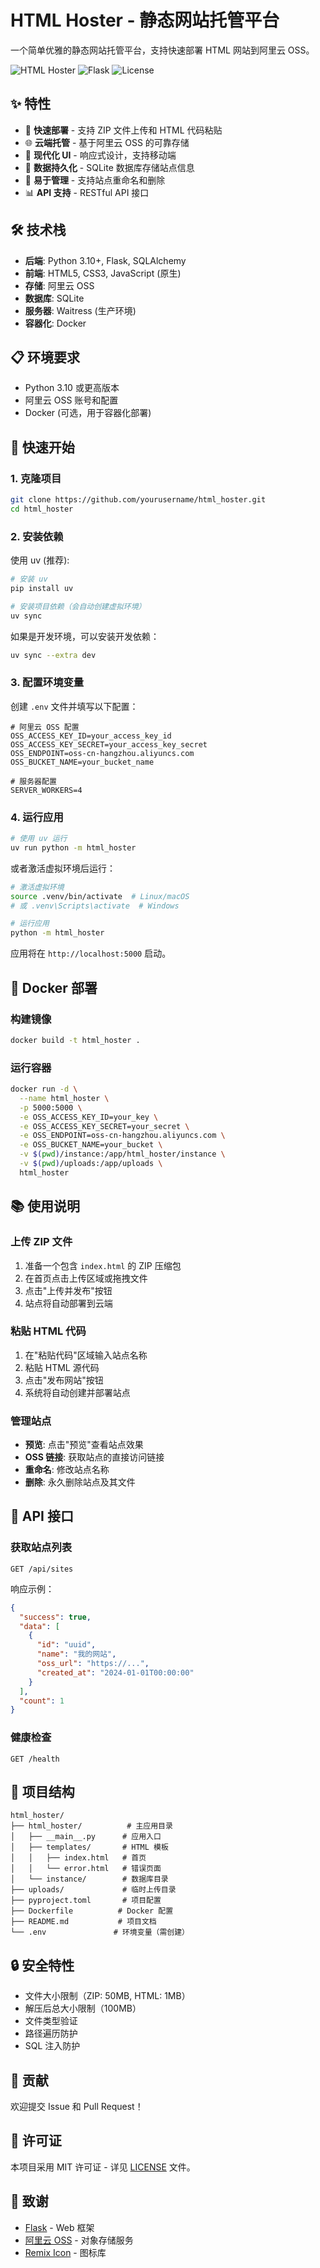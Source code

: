 # HTML Hoster - 静态网站托管平台

一个简单优雅的静态网站托管平台，支持快速部署 HTML 网站到阿里云 OSS。

![HTML Hoster](https://img.shields.io/badge/Python-3.10%2B-blue)
![Flask](https://img.shields.io/badge/Flask-Latest-green)
![License](https://img.shields.io/badge/License-MIT-yellow)

## ✨ 特性

- 🚀 **快速部署** - 支持 ZIP 文件上传和 HTML 代码粘贴
- 🌐 **云端托管** - 基于阿里云 OSS 的可靠存储
- 🎨 **现代化 UI** - 响应式设计，支持移动端
- 💾 **数据持久化** - SQLite 数据库存储站点信息
- 🔧 **易于管理** - 支持站点重命名和删除
- 📊 **API 支持** - RESTful API 接口

## 🛠️ 技术栈

- **后端**: Python 3.10+, Flask, SQLAlchemy
- **前端**: HTML5, CSS3, JavaScript (原生)
- **存储**: 阿里云 OSS
- **数据库**: SQLite
- **服务器**: Waitress (生产环境)
- **容器化**: Docker

## 📋 环境要求

- Python 3.10 或更高版本
- 阿里云 OSS 账号和配置
- Docker (可选，用于容器化部署)

## 🚀 快速开始

### 1. 克隆项目

```bash
git clone https://github.com/yourusername/html_hoster.git
cd html_hoster
```

### 2. 安装依赖

使用 uv (推荐):
```bash
# 安装 uv
pip install uv

# 安装项目依赖（会自动创建虚拟环境）
uv sync
```

如果是开发环境，可以安装开发依赖：
```bash
uv sync --extra dev
```

### 3. 配置环境变量

创建 `.env` 文件并填写以下配置：

```env
# 阿里云 OSS 配置
OSS_ACCESS_KEY_ID=your_access_key_id
OSS_ACCESS_KEY_SECRET=your_access_key_secret
OSS_ENDPOINT=oss-cn-hangzhou.aliyuncs.com
OSS_BUCKET_NAME=your_bucket_name

# 服务器配置
SERVER_WORKERS=4
```

### 4. 运行应用

```bash
# 使用 uv 运行
uv run python -m html_hoster
```

或者激活虚拟环境后运行：
```bash
# 激活虚拟环境
source .venv/bin/activate  # Linux/macOS
# 或 .venv\Scripts\activate  # Windows

# 运行应用
python -m html_hoster
```

应用将在 `http://localhost:5000` 启动。

## 🐳 Docker 部署

### 构建镜像

```bash
docker build -t html_hoster .
```

### 运行容器

```bash
docker run -d \
  --name html_hoster \
  -p 5000:5000 \
  -e OSS_ACCESS_KEY_ID=your_key \
  -e OSS_ACCESS_KEY_SECRET=your_secret \
  -e OSS_ENDPOINT=oss-cn-hangzhou.aliyuncs.com \
  -e OSS_BUCKET_NAME=your_bucket \
  -v $(pwd)/instance:/app/html_hoster/instance \
  -v $(pwd)/uploads:/app/uploads \
  html_hoster
```

## 📚 使用说明

### 上传 ZIP 文件

1. 准备一个包含 `index.html` 的 ZIP 压缩包
2. 在首页点击上传区域或拖拽文件
3. 点击"上传并发布"按钮
4. 站点将自动部署到云端

### 粘贴 HTML 代码

1. 在"粘贴代码"区域输入站点名称
2. 粘贴 HTML 源代码
3. 点击"发布网站"按钮
4. 系统将自动创建并部署站点

### 管理站点

- **预览**: 点击"预览"查看站点效果
- **OSS 链接**: 获取站点的直接访问链接
- **重命名**: 修改站点名称
- **删除**: 永久删除站点及其文件

## 🔌 API 接口

### 获取站点列表

```http
GET /api/sites
```

响应示例：
```json
{
  "success": true,
  "data": [
    {
      "id": "uuid",
      "name": "我的网站",
      "oss_url": "https://...",
      "created_at": "2024-01-01T00:00:00"
    }
  ],
  "count": 1
}
```

### 健康检查

```http
GET /health
```

## 📁 项目结构

```
html_hoster/
├── html_hoster/          # 主应用目录
│   ├── __main__.py      # 应用入口
│   ├── templates/       # HTML 模板
│   │   ├── index.html   # 首页
│   │   └── error.html   # 错误页面
│   └── instance/        # 数据库目录
├── uploads/             # 临时上传目录
├── pyproject.toml       # 项目配置
├── Dockerfile          # Docker 配置
├── README.md           # 项目文档
└── .env               # 环境变量（需创建）
```

## 🔒 安全特性

- 文件大小限制（ZIP: 50MB, HTML: 1MB）
- 解压后总大小限制（100MB）
- 文件类型验证
- 路径遍历防护
- SQL 注入防护

## 🤝 贡献

欢迎提交 Issue 和 Pull Request！

## 📄 许可证

本项目采用 MIT 许可证 - 详见 [LICENSE](LICENSE) 文件。

## 🙏 致谢

- [Flask](https://flask.palletsprojects.com/) - Web 框架
- [阿里云 OSS](https://www.aliyun.com/product/oss) - 对象存储服务
- [Remix Icon](https://remixicon.com/) - 图标库 